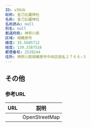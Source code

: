 ```yaml
---
ID: v3Hzb
総称: 金刀比羅神社
名称: 金刀比羅神社
名称読み: null
別名: null
都道府県: 神奈川県
区域: 相模原市
緯度: 35.5685712
経度: 139.3387516
郵便番号: 2520244
住所: 神奈川県相模原市中央区田名２７６６−３
---
```


## その他

### 参考URL

| URL | 説明          |
| --- | ------------- |
|     | OpenStreetMap |
